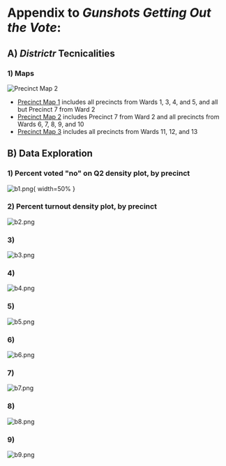 # Appendix to *Gunshots Getting Out the Vote*:

## A) *Districtr* Tecnicalities

### 1) Maps

![Precinct Map 2](/images/districtr_sample.png)

- [Precinct Map 1](https://districtr.org/COI/92422) includes all precincts from Wards 1, 3, 4, and 5, and all but Precinct 7 from Ward 2
- [Precinct Map 2](https://districtr.org/COI/92537) includes Precinct 7 from Ward 2 and all precincts from Wards 6, 7, 8, 9, and 10
- [Precinct Map 3](https://districtr.org/COI/92636) includes all precincts from Wards 11, 12, and 13

## B) Data Exploration

### 1) Percent voted "no" on Q2 density plot, by precinct

![b1.png](/images/b1.png){ width=50% }

### 2) Percent turnout density plot, by precinct

![b2.png](/images/b2.png)

### 3) 

![b3.png](/images/b3.png)

### 4) 

![b4.png](/images/b4.png)

### 5) 

![b5.png](/images/b5.png)

### 6) 

![b6.png](/images/b6.png)

### 7) 

![b7.png](/images/b7.png)

### 8)

![b8.png](/images/b8.png)

### 9)

![b9.png](/images/b9.png)
